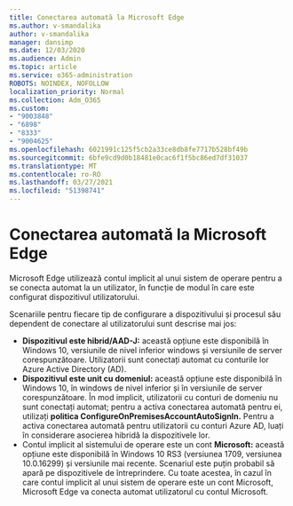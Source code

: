 ```yaml
---
title: Conectarea automată la Microsoft Edge
ms.author: v-smandalika
author: v-smandalika
manager: dansimp
ms.date: 12/03/2020
ms.audience: Admin
ms.topic: article
ms.service: o365-administration
ROBOTS: NOINDEX, NOFOLLOW
localization_priority: Normal
ms.collection: Adm_O365
ms.custom:
- "9003848"
- "6898"
- "8333"
- "9004625"
ms.openlocfilehash: 6021991c125f5cb2a33ce8db8fe7717b528bf49b
ms.sourcegitcommit: 6bfe9cd9d0b18481e0cac6f1f5bc86ed7df31037
ms.translationtype: MT
ms.contentlocale: ro-RO
ms.lasthandoff: 03/27/2021
ms.locfileid: "51398741"
---
```

# <a name="sign-in-to-microsoft-edge-automatically"></a>Conectarea automată la Microsoft Edge

Microsoft Edge utilizează contul implicit al unui sistem de operare pentru a se conecta automat la un utilizator, în funcție de modul în care este configurat dispozitivul utilizatorului. 

Scenariile pentru fiecare tip de configurare a dispozitivului și procesul său dependent de conectare al utilizatorului sunt descrise mai jos:

- **Dispozitivul este hibrid/AAD-J:** această opțiune este disponibilă în Windows 10, versiunile de nivel inferior windows și versiunile de server corespunzătoare. Utilizatorii sunt conectați automat cu conturile lor Azure Active Directory (AD).
- **Dispozitivul este unit cu domeniul:** această opțiune este disponibilă în Windows 10, în windows de nivel inferior și în versiunile de server corespunzătoare. În mod implicit, utilizatorii cu conturi de domeniu nu sunt conectați automat; pentru a activa conectarea automată pentru ei, utilizați **politica ConfigureOnPremisesAccountAutoSignIn.** Pentru a activa conectarea automată pentru utilizatorii cu conturi Azure AD, luați în considerare asocierea hibridă la dispozitivele lor.
- Contul implicit al sistemului de operare este un cont **Microsoft:** această opțiune este disponibilă în Windows 10 RS3 (versiunea 1709, versiunea 10.0.16299) și versiunile mai recente. Scenariul este puțin probabil să apară pe dispozitivele de întreprindere. Cu toate acestea, în cazul în care contul implicit al unui sistem de operare este un cont Microsoft, Microsoft Edge va conecta automat utilizatorul cu contul Microsoft.
 
 
